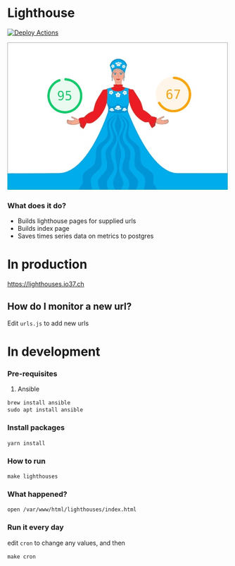 # Lighthouse

[![Deploy Actions](https://github.com/cerico/lighthouse-ii/actions/workflows/deploy.yml/badge.svg)](https://github.com/cerico/lighthouse-ii/actions/workflows/deploy.yml)

![](flagscore.jpg)


### What does it do?

- Builds lighthouse pages for supplied urls
- Builds index page
- Saves times series data on metrics to postgres

# In production

https://lighthouses.io37.ch

## How do I monitor a new url?

Edit `urls.js` to add new urls

# In development

### Pre-requisites

1. Ansible

```
brew install ansible
sudo apt install ansible
```

### Install packages

```
yarn install
```

### How to run

```
make lighthouses
```

### What happened?

```
open /var/www/html/lighthouses/index.html
```

### Run it every day

edit `cron` to change any values, and then

```
make cron
```

